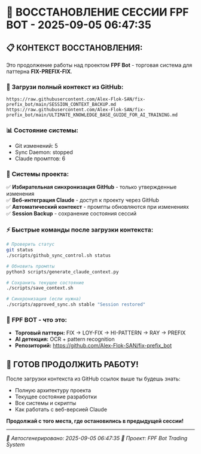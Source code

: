 # 🔄 ВОССТАНОВЛЕНИЕ СЕССИИ FPF BOT - 2025-09-05 06:47:35

## 📋 **КОНТЕКСТ ВОССТАНОВЛЕНИЯ:**

Это продолжение работы над проектом **FPF Bot** - торговая система для паттерна **FIX-PREFIX-FIX**.

### 🎯 **Загрузи полный контекст из GitHub:**
```
https://raw.githubusercontent.com/Alex-Flok-SAN/fix-prefix_bot/main/SESSION_CONTEXT_BACKUP.md
https://raw.githubusercontent.com/Alex-Flok-SAN/fix-prefix_bot/main/ULTIMATE_KNOWLEDGE_BASE_GUIDE_FOR_AI_TRAINING.md
```

### 📊 **Состояние системы:**
- Git изменений: 5
- Sync Daemon: stopped
- Claude промптов: 6

### 🔧 **Системы проекта:**
✅ **Избирательная синхронизация GitHub** - только утвержденные изменения  
✅ **Веб-интеграция Claude** - доступ к проекту через GitHub  
✅ **Автоматический контекст** - промпты обновляются при изменениях  
✅ **Session Backup** - сохранение состояния сессий  

### ⚡ **Быстрые команды после загрузки контекста:**
```bash
# Проверить статус
git status
./scripts/github_sync_control.sh status

# Обновить промпты
python3 scripts/generate_claude_context.py

# Сохранить текущее состояние
./scripts/save_context.sh

# Синхронизация (если нужна)
./scripts/approved_sync.sh stable "Session restored"
```

### 🎯 **FPF BOT - что это:**
- **Торговый паттерн:** FIX → LOY-FIX → HI-PATTERN → RAY → PREFIX
- **AI детекция:** OCR + pattern recognition
- **Репозиторий:** https://github.com/Alex-Flok-SAN/fix-prefix_bot

## 🚀 **ГОТОВ ПРОДОЛЖИТЬ РАБОТУ!**

После загрузки контекста из GitHub ссылок выше ты будешь знать:
- Полную архитектуру проекта
- Текущее состояние разработки  
- Все системы и скрипты
- Как работать с веб-версией Claude

**Продолжай с того места, где остановились в предыдущей сессии!**

---
*🔄 Автосгенерировано: 2025-09-05 06:47:35*
*📂 Проект: FPF Bot Trading System*

